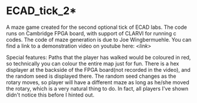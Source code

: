 # ECAD_tick_2*
A maze game created for the second optional tick of ECAD labs.
The code runs on Cambridge FPGA board, with support of CLARVI for running c codes.
The code of maze generation is due to Joe Wingbermuehle.
You can find a link to a demonstration video on youtube here:
<*link*>

Special features:
  Paths that the player has walked would be coloured in red, so technically you can colour the entire map just for fun.
  There is a hex displayer at the backside of the FPGA board(not recorded in the video), and the random seed is displayed there.
  The random seed changes as the rotary moves, so player will have a different maze as long as he/she moved the rotary, which is a very natural thing to do.
  In fact, all players I've shown didn't notice this before I hinted out.
